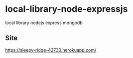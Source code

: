 # local-library-node-expressjs
local library nodejs express mongodb

## Site
https://sleepy-ridge-42730.herokuapp.com/
